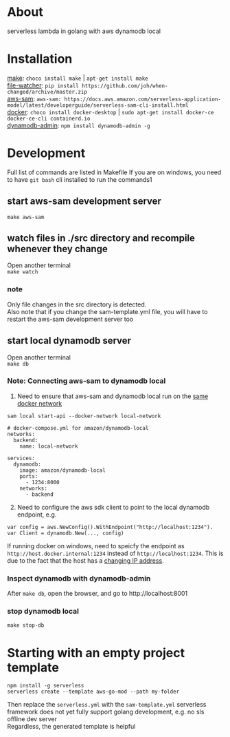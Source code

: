 # About
serverless lambda in golang with aws dynamodb local 

# Installation  
<ins>make</ins>: `choco install make` | `apt-get install make`  
<ins>file-watcher</ins>: `pip install https://github.com/joh/when-changed/archive/master.zip`  
<ins>aws-sam</ins>: `aws-sam: https://docs.aws.amazon.com/serverless-application-model/latest/developerguide/serverless-sam-cli-install.html`  
<ins>docker</ins>: `choco install docker-desktop` | `sudo apt-get install docker-ce docker-ce-cli containerd.io`  
<ins>dynamodb-admin</ins>: `npm install dynamodb-admin -g`

# Development
Full list of commands are listed in Makefile 
If you are on windows, you need to have `git bash` cli installed to run the commands1

## start aws-sam development server  
`make aws-sam`  

## watch files in ./src directory and recompile whenever they change  
Open another terminal  
`make watch`

### note
Only file changes in the src directory is detected.  
Also note that if you change the sam-template.yml file, you will have to restart the aws-sam development server too

## start local dynamodb server
Open another terminal  
`make db`
### Note: Connecting aws-sam to dynamodb local
1. Need to ensure that aws-sam and dynamodb local run on the [same docker network](https://stackoverflow.com/questions/48926260/connecting-aws-sam-local-with-dynamodb-in-docker)
```
sam local start-api --docker-network local-network
```

```
# docker-compose.yml for amazon/dynamodb-local
networks:
  backend:
    name: local-network

services:
  dynamodb:
    image: amazon/dynamodb-local
    ports:
      - 1234:8000
    networks: 
      - backend
```

2. Need to configure the aws sdk client to point to the local dynamodb endpoint, e.g.
```
var config = aws.NewConfig().WithEndpoint("http://localhost:1234").
var Client = dynamodb.New(..., config)
``` 
If running docker on windows, need to speicfy the endpoint as `http://host.docker.internal:1234` instead of `http://localhost:1234`. This is due to the fact that the host has a [changing IP address](https://docs.docker.com/docker-for-windows/networking/). 

### Inspect dynamodb with dynamodb-admin
After `make db`, open the browser, and go to http://localhost:8001

### stop dynamodb local
`make stop-db`

# Starting with an empty project template
```
npm install -g serverless
serverless create --template aws-go-mod --path my-folder
```
Then replace the `serverless.yml` with the `sam-template.yml` 
serverless framework does not yet fully support golang development, e.g. no sls offline dev server  
Regardless, the generated template is helpful
